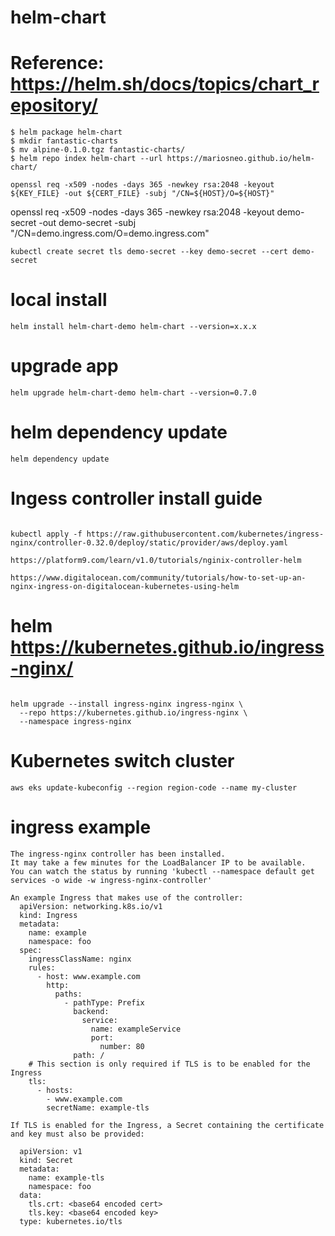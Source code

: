 # helm-chart

# Reference: https://helm.sh/docs/topics/chart_repository/


``` 
$ helm package helm-chart
$ mkdir fantastic-charts
$ mv alpine-0.1.0.tgz fantastic-charts/
$ helm repo index helm-chart --url https://mariosneo.github.io/helm-chart/
```

```
openssl req -x509 -nodes -days 365 -newkey rsa:2048 -keyout ${KEY_FILE} -out ${CERT_FILE} -subj "/CN=${HOST}/O=${HOST}"
```

openssl req -x509 -nodes -days 365 -newkey rsa:2048 -keyout demo-secret -out demo-secret -subj "/CN=demo.ingress.com/O=demo.ingress.com"

```
kubectl create secret tls demo-secret --key demo-secret --cert demo-secret
```

# local install

```
helm install helm-chart-demo helm-chart --version=x.x.x
```

# upgrade app
```
helm upgrade helm-chart-demo helm-chart --version=0.7.0

```

# helm dependency update

```
helm dependency update
```

# Ingess controller install guide 

```

kubectl apply -f https://raw.githubusercontent.com/kubernetes/ingress-nginx/controller-0.32.0/deploy/static/provider/aws/deploy.yaml

https://platform9.com/learn/v1.0/tutorials/nginix-controller-helm

https://www.digitalocean.com/community/tutorials/how-to-set-up-an-nginx-ingress-on-digitalocean-kubernetes-using-helm
```
# helm https://kubernetes.github.io/ingress-nginx/
```

helm upgrade --install ingress-nginx ingress-nginx \                                                              
  --repo https://kubernetes.github.io/ingress-nginx \
  --namespace ingress-nginx
```

# Kubernetes switch cluster

```
aws eks update-kubeconfig --region region-code --name my-cluster
```


# ingress example

```
The ingress-nginx controller has been installed.
It may take a few minutes for the LoadBalancer IP to be available.
You can watch the status by running 'kubectl --namespace default get services -o wide -w ingress-nginx-controller'

An example Ingress that makes use of the controller:
  apiVersion: networking.k8s.io/v1
  kind: Ingress
  metadata:
    name: example
    namespace: foo
  spec:
    ingressClassName: nginx
    rules:
      - host: www.example.com
        http:
          paths:
            - pathType: Prefix
              backend:
                service:
                  name: exampleService
                  port:
                    number: 80
              path: /
    # This section is only required if TLS is to be enabled for the Ingress
    tls:
      - hosts:
        - www.example.com
        secretName: example-tls

If TLS is enabled for the Ingress, a Secret containing the certificate and key must also be provided:

  apiVersion: v1
  kind: Secret
  metadata:
    name: example-tls
    namespace: foo
  data:
    tls.crt: <base64 encoded cert>
    tls.key: <base64 encoded key>
  type: kubernetes.io/tls

```